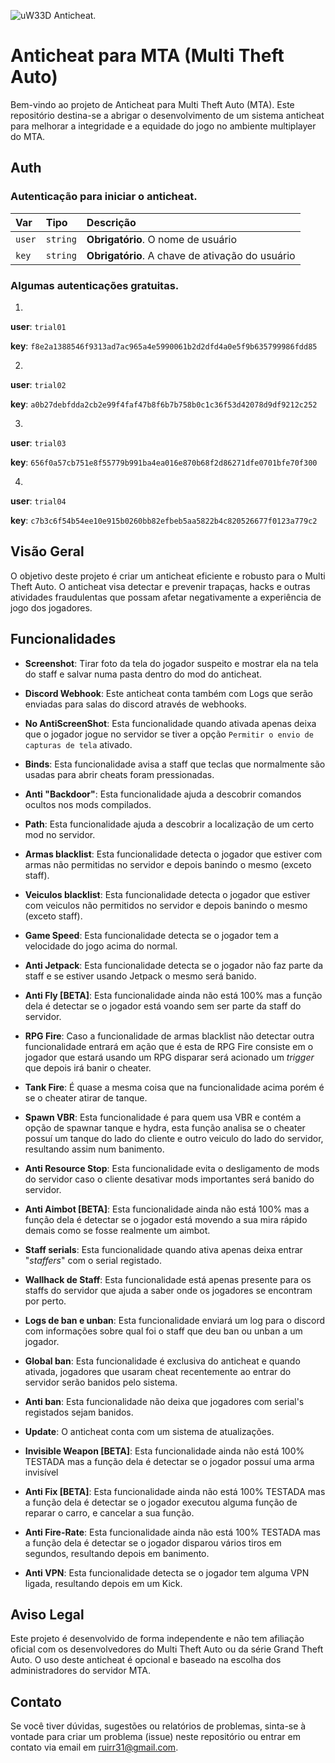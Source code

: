 ![uW33D Anticheat.](https://cdn.discordapp.com/attachments/1110700176361918545/1137505212903456808/AC.png "Anticheat")

# **Anticheat para MTA (Multi Theft Auto)**

Bem-vindo ao projeto de Anticheat para Multi Theft Auto (MTA). Este repositório destina-se a abrigar o desenvolvimento de um sistema anticheat para melhorar a integridade e a equidade do jogo no ambiente multiplayer do MTA.

## Auth

### Autenticação para iniciar o anticheat.

| Var   | Tipo       | Descrição                           |
| :---------- | :--------- | :---------------------------------- |
| `user` | `string` | **Obrigatório**. O nome de usuário |
| `key` | `string` | **Obrigatório**. A chave de ativação do usuário |


### Algumas autenticações gratuitas.

1.
**user**: `trial01`

**key**: `f8e2a1388546f9313ad7ac965a4e5990061b2d2dfd4a0e5f9b635799986fdd85`

2.
**user**: `trial02`

**key**: `a0b27debfdda2cb2e99f4faf47b8f6b7b758b0c1c36f53d42078d9df9212c252`

3.
**user**: `trial03`

**key**: `656f0a57cb751e8f55779b991ba4ea016e870b68f2d86271dfe0701bfe70f300`

4.
**user**: `trial04`

**key**: `c7b3c6f54b54ee10e915b0260bb82efbeb5aa5822b4c820526677f0123a779c2`
 
## Visão Geral

O objetivo deste projeto é criar um anticheat eficiente e robusto para o Multi Theft Auto. O anticheat visa detectar e prevenir trapaças, hacks e outras atividades fraudulentas que possam afetar negativamente a experiência de jogo dos jogadores.

## Funcionalidades

- **Screenshot**: Tirar foto da tela do jogador suspeito e mostrar ela na tela do staff e salvar numa pasta dentro do mod do anticheat.

- **Discord Webhook**: Este anticheat conta também com Logs que serão enviadas para salas do discord através de webhooks.

- **No AntiScreenShot**: Esta funcionalidade quando ativada apenas deixa que o jogador jogue no servidor se tiver a opção `Permitir o envio de capturas de tela` ativado.

- **Binds**: Esta funcionalidade avisa a staff que teclas que normalmente são usadas para abrir cheats foram pressionadas.

- **Anti "Backdoor"**: Esta funcionalidade ajuda a descobrir comandos ocultos nos mods compilados.

- **Path**: Esta funcionalidade ajuda a descobrir a localização de um certo mod no servidor.

- **Armas blacklist**: Esta funcionalidade detecta o jogador que estiver com armas não permitidas no servidor e depois banindo o mesmo (exceto staff).

- **Veiculos blacklist**: Esta funcionalidade detecta o jogador que estiver com veiculos não permitidos no servidor e depois banindo o mesmo (exceto staff).

- **Game Speed**: Esta funcionalidade detecta se o jogador tem a velocidade do jogo acima do normal.

- **Anti Jetpack**: Esta funcionalidade detecta se o jogador não faz parte da staff e se estiver usando Jetpack o mesmo será banido.

- **Anti Fly [BETA]**: Esta funcionalidade ainda não está 100% mas a função dela é detectar se o jogador está voando sem ser parte da staff do servidor.

- **RPG Fire**: Caso a funcionalidade de armas blacklist não detectar outra funcionalidade entrará em ação que é esta de RPG Fire consiste em o jogador que estará usando um RPG disparar será acionado um *trigger* que depois irá banir o cheater.

- **Tank Fire**: É quase a mesma coisa que na funcionalidade acima porém é se o cheater atirar de tanque.

- **Spawn VBR**: Esta funcionalidade é para quem usa VBR e contém a opção de spawnar tanque e hydra, esta função analisa se o cheater possuí um tanque do lado do cliente e outro veiculo do lado do servidor, resultando assim num banimento.

- **Anti Resource Stop**: Esta funcionalidade evita o desligamento de mods do servidor caso o cliente desativar mods importantes será banido do servidor.

- **Anti Aimbot [BETA]**: Esta funcionalidade ainda não está 100% mas a função dela é detectar se o jogador está movendo a sua mira rápido demais como se fosse realmente um aimbot.

- **Staff serials**: Esta funcionalidade quando ativa apenas deixa entrar "*staffers*" com o serial registado.

- **Wallhack de Staff**: Esta funcionalidade está apenas presente para os staffs do servidor que ajuda a saber onde os jogadores se encontram por perto.

- **Logs de ban e unban**: Esta funcionalidade enviará um log para o discord com informações sobre qual foi o staff que deu ban ou unban a um jogador.

- **Global ban**: Esta funcionalidade é exclusiva do anticheat e quando ativada, jogadores que usaram cheat recentemente ao entrar do servidor serão banidos pelo sistema.

- **Anti ban**: Esta funcionalidade não deixa que jogadores com serial's registados sejam banidos.

- **Update**: O anticheat conta com um sistema de atualizações.

- **Invisible Weapon [BETA]**: Esta funcionalidade ainda não está 100% TESTADA mas a função dela é detectar se o jogador possuí uma arma invisível 

- **Anti Fix [BETA]**: Esta funcionalidade ainda não está 100% TESTADA mas a função dela é detectar se o jogador executou alguma função de reparar o carro, e cancelar a sua função.

- **Anti Fire-Rate**: Esta funcionalidade ainda não está 100% TESTADA mas a função dela é detectar se o jogador disparou vários tiros em segundos, resultando depois em banimento.

- **Anti VPN**: Esta funcionalidade detecta se o jogador tem alguma VPN ligada, resultando depois em um Kick.



## Aviso Legal

Este projeto é desenvolvido de forma independente e não tem afiliação oficial com os desenvolvedores do Multi Theft Auto ou da série Grand Theft Auto. O uso deste anticheat é opcional e baseado na escolha dos administradores do servidor MTA.

## Contato

Se você tiver dúvidas, sugestões ou relatórios de problemas, sinta-se à vontade para criar um problema (issue) neste repositório ou entrar em contato via email em [ruirr31@gmail.com](mailto:ruirr31@gmail.com).
